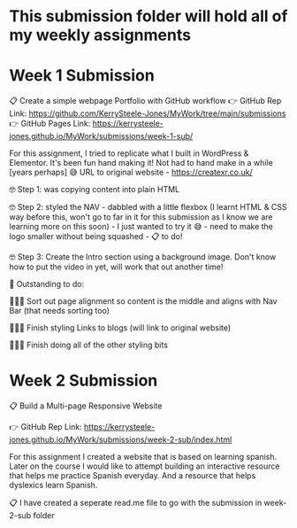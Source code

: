 # This submission folder will hold all of my weekly assignments 

# Week 1 Submission
📋 Create a simple webpage Portfolio with GitHub workflow
👉 GitHub Rep Link: https://github.com/KerrySteele-Jones/MyWork/tree/main/submissions
👉 GitHub Pages Link: https://kerrysteele-jones.github.io/MyWork/submissions/week-1-sub/

For this assignment, I tried to replicate what I built in WordPress & Elementor.  It's been fun hand making it! Not had to hand make in a while [years perhaps] 😅 URL to original website - https://createxr.co.uk/

🤓 Step 1: was copying content into plain HTML

🤓 Step 2: styled the NAV - dabbled with a little flexbox (I learnt HTML & CSS way before this, won't go to far in it for this submission as I know we are learning more on this soon) - I just wanted to try it 😅 - need to make the logo smaller without being squashed - 📋 to do! 

🤓 Step 3: Create the Intro section using a background image.  Don't know how to put the video in yet, will work that out another time!



📄 Outstanding to do:

👩🏽‍💻 Sort out page alignment so content is the middle and aligns with Nav Bar (that needs sorting too)

👩🏽‍💻 Finish styling Links to blogs (will link to original website)

👩🏽‍💻 Finish doing all of the other styling bits

# Week 2 Submission
📋 Build a Multi-page Responsive Website

👉 GitHub Rep Link:
https://kerrysteele-jones.github.io/MyWork/submissions/week-2-sub/index.html

For this assignment I created a website that is based on learning spanish.  Later on the course I would like to attempt building an interactive resource that helps me practice Spanish everyday. And a resource that helps dyslexics learn Spanish. 

📋 I have created a seperate read.me file to go with the submission in week-2-sub folder


